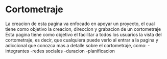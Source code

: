 # Cortometraje
La creacion de esta pagina va enfocado en apoyar un proyecto, el cual tiene como objetivo la creacion, direccion y grabacion de un cortometraje
Esta pagina tiene como objetivo el facilitar a todos los usuarios la vista del cortometraje, es decir, que cualquiera puede verlo al entrar a
la pagina y adiccional que conozca mas a detalle sobre el cortometraje, como:
-integrantes
-redes sociales
-duracion
-planificacion 

